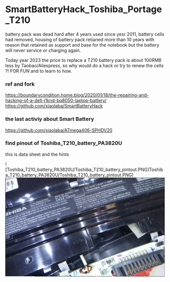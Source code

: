 # SmartBatteryHack_Toshiba_Portage_T210

battery pack was dead hard after 4 years used since yesr 2011, battery cells had removed, housing of  battery pack retianed more than 10 years with reason that retained as support and base for the notebook but the battery will never service or charging again.

Today year 2023 the price to replace a T210 battery pack is about 100RMB less by Taobao/Aliexpress, so why would do a hack or try to renew the cells ?! FOR FUN and to learn to how.

### ref and fork 
https://boundarycondition.home.blog/2020/01/18/the-repairing-and-hacking-of-a-dell-j1knd-bq8050-laptop-battery/  
https://github.com/xiaolaba/SmartBatteryHack  

### the last activiy about Smart Battery  
https://github.com/xiaolaba/ATmega406-SPHDV20

### find pinout of Toshiba_T210_battery_PA3820U  
this is data sheet and the hints  

![Toshiba_T210_battery_PA3820U/Toshiba_T210_battery_pintout.PNG]Toshiba_T210_battery_PA3820U/Toshiba_T210_battery_pintout.PNG)  
![Toshiba_T210_battery_PA3820U/TOSHIBA_PA3820U.PNG](Toshiba_T210_battery_PA3820U/TOSHIBA_PA3820U.PNG)  
